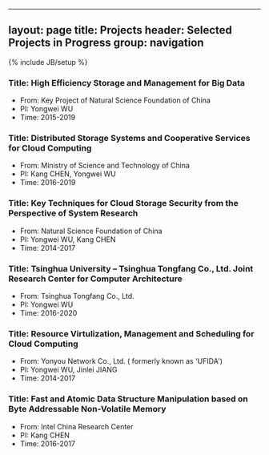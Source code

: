  ---
layout: page
title: Projects
header: Selected Projects in Progress
group: navigation
---
{% include JB/setup %}

### Title: High Efficiency Storage and Management for Big Data
* From: Key Project of Natural Science Foundation of China
* PI: Yongwei WU
* Time: 2015-2019

### Title: Distributed Storage Systems and Cooperative Services for Cloud Computing
* From: Ministry of Science and Technology of China
* PI: Kang CHEN, Yongwei WU
* Time: 2016-2019

### Title: Key Techniques for Cloud Storage Security from the Perspective of System Research
* From: Natural Science Foundation of China
* PI: Yongwei WU, Kang CHEN
* Time: 2014-2017

### Title: Tsinghua University – Tsinghua Tongfang Co., Ltd. Joint Research Center for Computer Architecture
* From: Tsinghua Tongfang Co., Ltd.
* PI: Yongwei WU
* Time: 2016-2020

### Title: Resource Virtulization, Management and Scheduling for Cloud Computing
* From: Yonyou Network Co., Ltd. ( formerly known as 'UFIDA')
* PI: Yongwei WU, Jinlei JIANG
* Time: 2014-2017

### Title: Fast and Atomic Data Structure Manipulation based on Byte Addressable Non-Volatile Memory
* From: Intel China Research Center
* PI: Kang CHEN
* Time: 2016-2017
